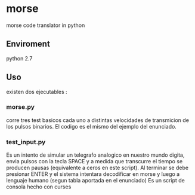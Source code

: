 # morse
morse code translator in python

## Enviroment

python 2.7

## Uso

existen dos ejecutables : 

### morse.py 

corre tres test basicos cada uno a distintas velocidades de transmicion de los pulsos binarios. El codigo es el mismo del ejemplo del enunciado. 

### test_input.py

Es un intento de simular un telegrafo analogico en nuestro mundo digita, envia pulsos con la tecla SPACE y a medida que transcurre el tiempo se producen pausas (equivalente a ceros en este script). Al terminar se debe presionar ENTER y el sistema intentara decodificar en morse y luego a lenguaje humano (segun tabla aportada en el enunciado)
Es un script de consola hecho con curses
